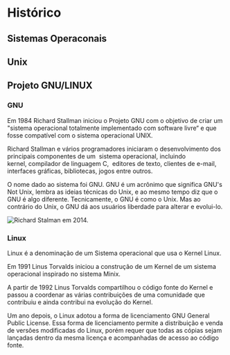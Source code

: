 # Histórico #

## Sistemas Operaconais ##

## Unix ##

## Projeto GNU/LINUX ##

### GNU ###
>
Em 1984 Richard Stallman iniciou o Projeto GNU com o objetivo de criar um "sistema operacional totalmente 
implementado com software livre“ e que fosse compatível com o sistema operacional UNIX.
>
> 
Richard Stallman e vários programadores iniciaram o desenvolvimento dos principais componentes de um 
sistema operacional, incluindo kernel, compilador de linguagem C,  editores de texto,  clientes de e-mail, 
interfaces gráficas, bibliotecas, jogos entre outros.
>

>
O nome dado ao sistema foi GNU. GNU é um acrônimo que significa GNU's Not Unix, lembra as ideias técnicas 
do Unix, e ao mesmo tempo diz que o GNU é algo diferente. 
Tecnicamente, o GNU é como o Unix. Mas ao contrário do Unix, o GNU dá aos usuários liberdade para alterar 
e evolui-lo.
>
 
![Richard Stalman em 2014.](/99-figurasimage/ricahrd_stalman.png)

### Linux ###
>
Linux é a denominação de um Sistema operacional que usa o Kernel Linux. 
>
>
Em 1991 Linus Torvalds iniciou a construção de um Kernel de um sistema operacional inspirado 
no sistema Minix.  
>

>
A partir de 1992 Linus Torvalds compartilhou o código fonte do Kernel e passou a coordenar as 
várias contribuições de uma comunidade que contribuiu e ainda contribui na evolução do Kernel.   
>

>
Um ano depois, o Linux adotou a forma de licenciamento GNU General Public License. Essa forma de 
licenciamento permite a distribuição e venda de versões modificadas do Linux, porém requer que 
todas as cópias sejam lançadas dentro da mesma licença e acompanhadas de acesso ao código fonte.
>